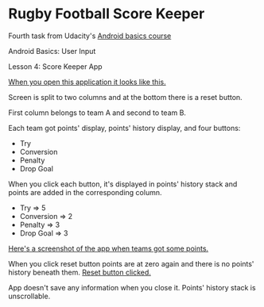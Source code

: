# Rugby Football Score Keeper

Fourth task from Udacity's [Android basics course](https://www.udacity.com/course/android-basics-nanodegree-by-google--nd803)

Android Basics: User Input

Lesson 4: Score Keeper App

[When you open this application it looks like this.](docs/rugby-screenshot-start.png)

Screen is split to two columns and at the bottom there is a reset button.

First column belongs to team A and second to team B.

Each team got points' display, points' history display, and four buttons:
- Try
- Conversion
- Penalty
- Drop Goal

When you click each button, it's displayed in points' history stack and points are added in the corresponding column.
- Try => 5
- Conversion => 2
- Penalty => 3
- Drop Goal => 3

[Here's a screenshot of the app when teams got some points.](docs/rugby-screenshot-playing.png)

When you click reset button points are at zero again and there is no points' history beneath them.
[Reset button clicked.](docs/rugby-screenshot-start.png)

App doesn't save any information when you close it.
Points' history stack is unscrollable.